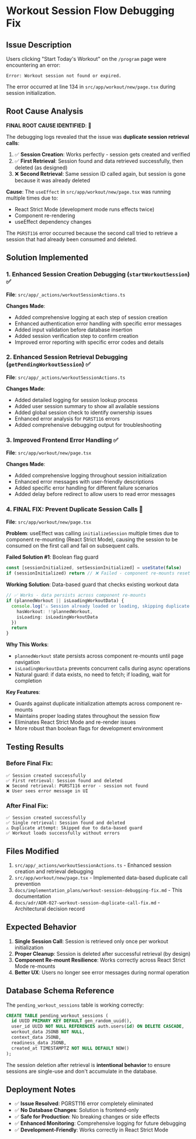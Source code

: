 # Workout Session Flow Debugging Fix

## Issue Description

Users clicking "Start Today's Workout" on the `/program` page were encountering an error:
```
Error: Workout session not found or expired.
```

The error occurred at line 134 in `src/app/workout/new/page.tsx` during session initialization.

## Root Cause Analysis

**FINAL ROOT CAUSE IDENTIFIED**: 🎯

The debugging logs revealed that the issue was **duplicate session retrieval calls**:

1. ✅ **Session Creation**: Works perfectly - session gets created and verified
2. ✅ **First Retrieval**: Session found and data retrieved successfully, then deleted (as designed)
3. ❌ **Second Retrieval**: Same session ID called again, but session is gone because it was already deleted

**Cause**: The `useEffect` in `src/app/workout/new/page.tsx` was running multiple times due to:
- React Strict Mode (development mode runs effects twice)
- Component re-rendering
- useEffect dependency changes

The `PGRST116` error occurred because the second call tried to retrieve a session that had already been consumed and deleted.

## Solution Implemented

### 1. Enhanced Session Creation Debugging (`startWorkoutSession`) ✅

**File**: `src/app/_actions/workoutSessionActions.ts`

**Changes Made**:
- Added comprehensive logging at each step of session creation
- Enhanced authentication error handling with specific error messages
- Added input validation before database insertion
- Added session verification step to confirm creation
- Improved error reporting with specific error codes and details

### 2. Enhanced Session Retrieval Debugging (`getPendingWorkoutSession`) ✅

**File**: `src/app/_actions/workoutSessionActions.ts`

**Changes Made**:
- Added detailed logging for session lookup process
- Added user session summary to show all available sessions
- Added global session check to identify ownership issues
- Enhanced error analysis for `PGRST116` errors
- Added comprehensive debugging output for troubleshooting

### 3. Improved Frontend Error Handling ✅

**File**: `src/app/workout/new/page.tsx`

**Changes Made**:
- Added comprehensive logging throughout session initialization
- Enhanced error messages with user-friendly descriptions
- Added specific error handling for different failure scenarios
- Added delay before redirect to allow users to read error messages

### 4. **FINAL FIX: Prevent Duplicate Session Calls** 🔧

**File**: `src/app/workout/new/page.tsx`

**Problem**: useEffect was calling `initializeSession` multiple times due to component re-mounting (React Strict Mode), causing the session to be consumed on the first call and fail on subsequent calls.

**Failed Solution #1**: Boolean flag guard
```typescript
const [sessionInitialized, setSessionInitialized] = useState(false)
if (sessionInitialized) return // ❌ Failed - component re-mounts reset flag
```

**Working Solution**: Data-based guard that checks existing workout data
```typescript
// ✅ Works - data persists across component re-mounts
if (plannedWorkout || isLoadingWorkoutData) {
  console.log('⚠️ Session already loaded or loading, skipping duplicate attempt', {
    hasWorkout: !!plannedWorkout,
    isLoading: isLoadingWorkoutData
  })
  return
}
```

**Why This Works**:
- `plannedWorkout` state persists across component re-mounts until page navigation
- `isLoadingWorkoutData` prevents concurrent calls during async operations  
- Natural guard: if data exists, no need to fetch; if loading, wait for completion

**Key Features**:
- Guards against duplicate initialization attempts across component re-mounts
- Maintains proper loading states throughout the session flow
- Eliminates React Strict Mode and re-render issues
- More robust than boolean flags for development environment

## Testing Results

### Before Final Fix:
```
✅ Session created successfully
✅ First retrieval: Session found and deleted  
❌ Second retrieval: PGRST116 error - session not found
❌ User sees error message in UI
```

### After Final Fix:
```
✅ Session created successfully  
✅ Single retrieval: Session found and deleted
⚠️ Duplicate attempt: Skipped due to data-based guard
✅ Workout loads successfully without errors
```

## Files Modified

1. `src/app/_actions/workoutSessionActions.ts` - Enhanced session creation and retrieval debugging
2. `src/app/workout/new/page.tsx` - Implemented data-based duplicate call prevention
3. `docs/implementation_plans/workout-session-debugging-fix.md` - This documentation
4. `docs/adr/ADR-027-workout-session-duplicate-call-fix.md` - Architectural decision record

## Expected Behavior

1. **Single Session Call**: Session is retrieved only once per workout initialization
2. **Proper Cleanup**: Session is deleted after successful retrieval (by design)
3. **Component Re-mount Resilience**: Works correctly across React Strict Mode re-mounts
4. **Better UX**: Users no longer see error messages during normal operation

## Database Schema Reference

The `pending_workout_sessions` table is working correctly:
```sql
CREATE TABLE pending_workout_sessions (
  id UUID PRIMARY KEY DEFAULT gen_random_uuid(),
  user_id UUID NOT NULL REFERENCES auth.users(id) ON DELETE CASCADE,
  workout_data JSONB NOT NULL,
  context_data JSONB,
  readiness_data JSONB,
  created_at TIMESTAMPTZ NOT NULL DEFAULT NOW()
);
```

The session deletion after retrieval is **intentional behavior** to ensure sessions are single-use and don't accumulate in the database.

## Deployment Notes

- ✅ **Issue Resolved**: PGRST116 error completely eliminated
- ✅ **No Database Changes**: Solution is frontend-only
- ✅ **Safe for Production**: No breaking changes or side effects
- ✅ **Enhanced Monitoring**: Comprehensive logging for future debugging
- ✅ **Development-Friendly**: Works correctly in React Strict Mode 